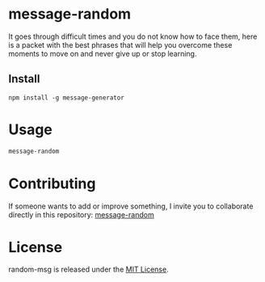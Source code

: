 # message-random

It goes through difficult times and you do not know how to face them, here is a packet with the best phrases that will help you overcome these moments to move on and never give up or stop learning.

## Install

```npm
npm install -g message-generator
```

# Usage

```bash
message-random
```

# Contributing

If someone wants to add or improve something, I invite you to collaborate directly in this repository: [message-random](https://github.com/byRedHunter/message-random.git)

# License

random-msg is released under the [MIT License](https://opensource.org/licenses/MIT).
